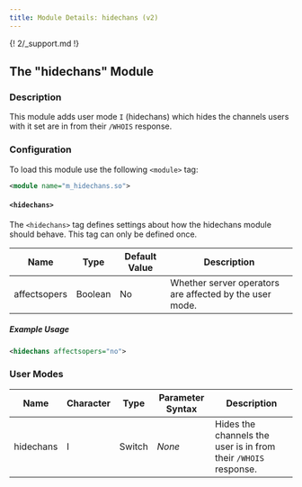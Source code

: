 ```yaml
---
title: Module Details: hidechans (v2)
---
```


{! 2/_support.md !}

## The "hidechans" Module

### Description

This module adds user mode `I` (hidechans) which hides the channels users with it set are in from their `/WHOIS` response.

### Configuration

To load this module use the following `<module>` tag:

```xml
<module name="m_hidechans.so">
```

#### `<hidechans>`

The `<hidechans>` tag defines settings about how the hidechans module should behave. This tag can only be defined once.

Name         | Type    | Default Value | Description
------------ | ------- | ------------- | -----------
affectsopers | Boolean | No            | Whether server operators are affected by the user mode.

##### Example Usage

```xml
<hidechans affectsopers="no">
```

### User Modes

Name      | Character | Type   | Parameter Syntax | Description
--------- | --------- | ------ | ---------------- | -----------
hidechans | I         | Switch | *None*           | Hides the channels the user is in from their `/WHOIS` response.
